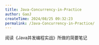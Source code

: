 ```yaml
---
title: Java-Concurrency-in-Practice
author: GaoJ
createTime: 2024/08/25 09:32:23
permalink: /Java-Concurrency-in-Practice/
---
```



阅读《Java并发编程实战》所做的简要笔记